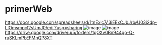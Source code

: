 # primerWeb

https://docs.google.com/spreadsheets/d/1tnExlc7A3iEExCJbJrbyU03i2dp-LIOmsmpcf2sUmJ0/edit?usp=sharing
![image](https://github.com/user-attachments/assets/f6abd0c5-8828-42b1-b4b7-d874fc04185e)
![image](https://github.com/user-attachments/assets/12e08a20-b458-45ab-aadb-0ef8fc424abc)
https://drive.google.com/drive/u/5/folders/1gOXvGBn944go-Q-ruSKLmPbEFMnQP8XT
